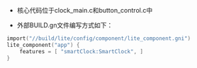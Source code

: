 -   核心代码位于clock_main.c和button_control.c中

- 外部BUILD.gn文件编写方式如下：

```c
import("//build/lite/config/component/lite_component.gni")
lite_component("app") {
    features = [ "smartClock:SmartClock", ]
}
```
